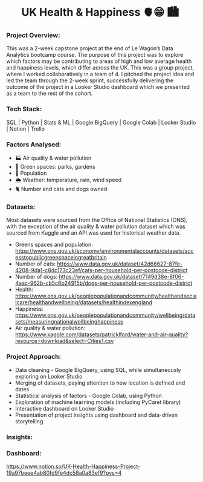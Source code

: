 <div id="header" align="center">
  <h1> UK Health & Happiness 🫀😁 🏙️ </h1>
</div>

### Project Overview:
This was a 2-week capstone project at the end of Le Wagon’s Data Analytics bootcamp course. The purpose of this project was to explore which factors may be contributing to areas of high and low average health and happiness levels, which differ across the UK. This was a group project, where I worked collaboratively in a team of 4. I pitched the project idea and led the team through the 2-week sprint, successfully delivering the outcome of the project in a Looker Studio dashboard which we presented as a team to the rest of the cohort.

### Tech Stack:
SQL | Python | Stats & ML | Google BigQuery | Google Colab | Looker Studio | Notion | Trello

### Factors Analysed:
- 🏭  Air quality & water pollution
- 🌱  Green spaces: parks, gardens
- 👥  Population
- 🌦️  Weather: temperature, rain, wind speed
- 🐈  Number and cats and dogs owned

### Datasets:
Most datasets were sourced from the Office of National Statistics (ONS), with the exception of the air quality & water pollution dataset which was sourced from Kaggle and an API was used for historical weather data.
- Greens spaces and population: https://www.ons.gov.uk/economy/environmentalaccounts/datasets/accesstopublicgreenspaceingreatbritain
- Number of cats: https://www.data.gov.uk/dataset/42d66627-87fe-4208-9da1-c8dc173c23ef/cats-per-household-per-postcode-district
- Number of dogs: https://www.data.gov.uk/dataset/7149d38e-8f06-4aac-962b-cb5c6b24915b/dogs-per-household-per-postcode-district
- Health: https://www.ons.gov.uk/peoplepopulationandcommunity/healthandsocialcare/healthandwellbeing/datasets/healthindexengland
- Happiness: https://www.ons.gov.uk/peoplepopulationandcommunity/wellbeing/datasets/measuringnationalwellbeinghappiness
- Air quality & water pollution: https://www.kaggle.com/datasets/patricklford/water-and-air-quality?resource=download&select=Cities1.csv

### Project Approach:
- Data cleaning - Google BigQuery, using SQL, while simultaneously exploring on Looker Studio 
- Merging of datasets, paying attention to how location is defined and dates
- Statistical analysis of factors - Google Colab, using Python
- Exploration of machine learning models (including PyCaret library)
- Interactive dashboard on Looker Studio
- Presentation of project insights using dashboard and data-driven storytelling

### Insights:

### Dashboard:

https://www.notion.so/UK-Health-Happiness-Project-19a97beee4ab80fd9fe4dc58a0a83ef9?pvs=4

